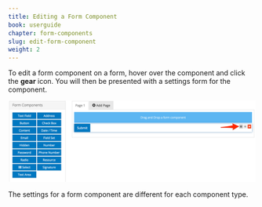 ```yaml
---
title: Editing a Form Component
book: userguide
chapter: form-components
slug: edit-form-component
weight: 2
---
```

To edit a form component on a form, hover over the component and click the **gear** icon. You will then be presented with a settings form for the component.

![](/assets/img/form-component-settings.png)

The settings for a form component are different for each component type.
